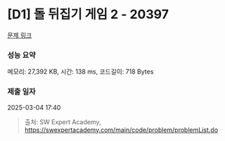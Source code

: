 # [D1] 돌 뒤집기 게임 2 - 20397 

[문제 링크](https://swexpertacademy.com/main/code/problem/problemDetail.do?contestProbId=AY3o7m4axawDFAUZ) 

### 성능 요약

메모리: 27,392 KB, 시간: 138 ms, 코드길이: 718 Bytes

### 제출 일자

2025-03-04 17:40



> 출처: SW Expert Academy, https://swexpertacademy.com/main/code/problem/problemList.do